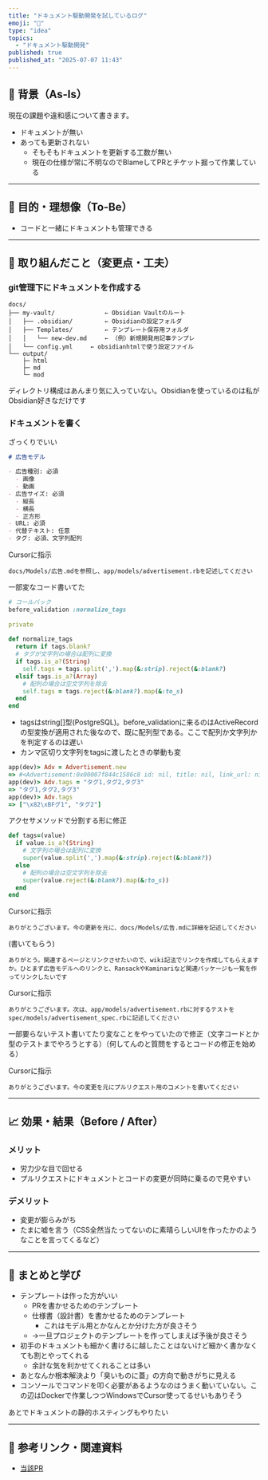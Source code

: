 ```yaml
---
title: "ドキュメント駆動開発を試しているログ"
emoji: "🍄"
type: "idea"
topics:
  - "ドキュメント駆動開発"
published: true
published_at: "2025-07-07 11:43"
---
```


## 🧩 背景（As-Is）

現在の課題や違和感について書きます。

- ドキュメントが無い
- あっても更新されない
	- そもそもドキュメントを更新する工数が無い
	- 現在の仕様が常に不明なのでBlameしてPRとチケット掘って作業している

---

## 🎯 目的・理想像（To-Be）

 - コードと一緒にドキュメントも管理できる

---

## 🔨 取り組んだこと（変更点・工夫）

### git管理下にドキュメントを作成する

```
docs/
├── my-vault/              ← Obsidian Vaultのルート
│   ├── .obsidian/         ← Obsidianの設定フォルダ
│   ├── Templates/         ← テンプレート保存用フォルダ
│   │   └── new-dev.md     ← （例）新規開発用記事テンプレ
│   └── config.yml     ← obsidianhtmlで使う設定ファイル
└── output/
    ├─ html
	├─ md
	└─ mod
```

ディレクトリ構成はあんまり気に入っていない。Obsidianを使っているのは私がObsidian好きなだけです

### ドキュメントを書く

ざっくりでいい

```markdown
# 広告モデル

- 広告種別: 必須
  - 画像
  - 動画
- 広告サイズ: 必須
  - 縦長
  - 横長
  - 正方形
- URL: 必須
- 代替テキスト: 任意
- タグ: 必須、文字列配列
```

Cursorに指示

```
docs/Models/広告.mdを参照し、app/models/advertisement.rbを記述してください
```

一部変なコード書いてた

```ruby
# コールバック
before_validation :normalize_tags
  
private
  
def normalize_tags
  return if tags.blank?
  # タグが文字列の場合は配列に変換
  if tags.is_a?(String)
    self.tags = tags.split(',').map(&:strip).reject(&:blank?)
  elsif tags.is_a?(Array)
    # 配列の場合は空文字列を除去
    self.tags = tags.reject(&:blank?).map(&:to_s)
  end
end
```

 - tagsはstring[]型(PostgreSQL)。before_validationに来るのはActiveRecordの型変換が適用された後なので、既に配列型である。ここで配列か文字列かを判定するのは遅い
 - カンマ区切り文字列をtagsに渡したときの挙動も変

```ruby
app(dev)> Adv = Advertisement.new  
=> #<Advertisement:0x00007f844c1586c8 id: nil, title: nil, link_url: nil, image_url: nil, active: false, tags: [], created_at: nil, updated_at: nil, ad_type: "image", ad_size: "square", alt_text: nil>  
app(dev)> Adv.tags = "タグ1,タグ2,タグ3"  
=> "タグ1,タグ2,タグ3"  
app(dev)> Adv.tags  
=> ["\x82\xBFグ1", "タグ2"]  
```

アクセサメソッドで分割する形に修正

```ruby
def tags=(value)
  if value.is_a?(String)
    # 文字列の場合は配列に変換
    super(value.split(',').map(&:strip).reject(&:blank?))
  else
    # 配列の場合は空文字列を除去
    super(value.reject(&:blank?).map(&:to_s))
  end
end
```

Cursorに指示

```
ありがとうございます。今の更新を元に、docs/Models/広告.mdに詳細を記述してください
```

(書いてもらう)

```
ありがとう。関連するページとリンクさせたいので、wiki記法でリンクを作成してもらえますか。ひとまず広告モデルへのリンクと、RansackやKaminariなど関連パッケージも一覧を作ってリンクしたいです
```

Cursorに指示
```
ありがとうございます。次は、app/models/advertisement.rbに対するテストをspec/models/advertisement_spec.rbに記述してください
```

一部要らないテスト書いてたり変なことをやっていたので修正（文字コードとか型のテストまでやろうとする）（何してんのと質問をするとコードの修正を始める）

Cursorに指示

```
ありがとうございます。今の変更を元にプルリクエスト用のコメントを書いてください
```
---

## 📈 効果・結果（Before / After）

### メリット

 - 労力少な目で回せる
 - プルリクエストにドキュメントとコードの変更が同時に乗るので見やすい

### デメリット

- 変更が膨らみがち
- たまに嘘を言う（CSS全然当たってないのに素晴らしいUIを作ったかのようなことを言ってくるなど）

---

## 📝 まとめと学び

 - テンプレートは作った方がいい
	 - PRを書かせるためのテンプレート
	 - 仕様書（設計書）を書かせるためのテンプレート
		 - これはモデル用とかなんとか分けた方が良さそう
	 - →一旦プロジェクトのテンプレートを作ってしまえば予後が良さそう
 - 初手のドキュメントも細かく書けるに越したことはないけど細かく書かなくても割とやってくれる
	 - 余計な気を利かせてくれることは多い
 - あとなんか根本解決より「臭いものに蓋」の方向で動きがちに見える
 - コンソールでコマンドを叩く必要があるようなのはうまく動いていない。この辺はDockerで作業しつつWindowsでCursor使ってるせいもありそう

あとでドキュメントの静的ホスティングもやりたい

---

## 🔗 参考リンク・関連資料

- [当該PR](https://github.com/perpouh/AdControlHub/pull/6)